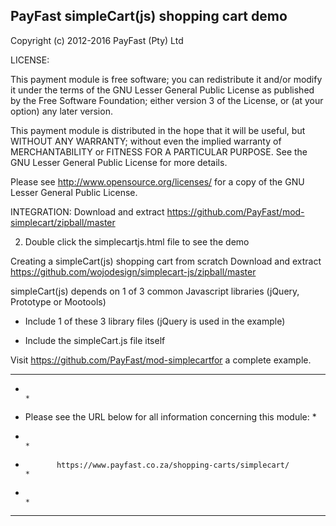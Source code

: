 PayFast simpleCart(js) shopping cart demo
--------------------------------------------------------------
Copyright (c) 2012-2016 PayFast (Pty) Ltd

LICENSE:

This payment module is free software; you can redistribute it and/or modify
it under the terms of the GNU Lesser General Public License as published
by the Free Software Foundation; either version 3 of the License, or (at
your option) any later version.

This payment module is distributed in the hope that it will be useful, but
WITHOUT ANY WARRANTY; without even the implied warranty of MERCHANTABILITY
or FITNESS FOR A PARTICULAR PURPOSE. See the GNU Lesser General Public
License for more details.

Please see http://www.opensource.org/licenses/ for a copy of the GNU Lesser
General Public License.

INTEGRATION:
Download and extract https://github.com/PayFast/mod-simplecart/zipball/master

2. Double click the simplecartjs.html file to see the demo

Creating a simpleCart(js) shopping cart from scratch
Download and extract https://github.com/wojodesign/simplecart-js/zipball/master

simpleCart(js) depends on 1 of 3 common Javascript libraries (jQuery, Prototype or Mootools)

* Include 1 of these 3 library files (jQuery is used in the example)

* Include the simpleCart.js file itself

Visit https://github.com/PayFast/mod-simplecartfor a complete example.


******************************************************************************
*                                                                            *
*    Please see the URL below for all information concerning this module:    *
*                                                                            *
*            https://www.payfast.co.za/shopping-carts/simplecart/            *
*                                                                            *
******************************************************************************